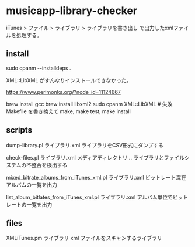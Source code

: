 # musicapp-library-checker

iTunes > ファイル > ライブラリ > ライブラリを書き出し で出力したxmlファイルを処理する。

## install

sudo cpanm --installdeps .

XML::LibXML がすんなりインストールできなかった。

https://www.perlmonks.org/?node_id=11124667

brew install gcc
brew install libxml2
sudo cpanm XML::LibXML # 失敗
Makefile を書き換えて make, make test, make install

## scripts

dump-library.pl ライブラリ.xml
	ライブラリをCSV形式にダンプする

check-files.pl ライブラリ.xml メディアディレクトリ ..
	ライブラリとファイルシステムの不整合を検出する

mixed_bitrate_albums_from_iTunes_xml.pl ライブラリ.xml
	ビットレート混在アルバムの一覧を出力

list_album_bitlates_from_iTunes_xml.pl ライブラリ.xml
	アルバム単位でビットレートの一覧を出力

## files

XMLiTunes.pm
	ライブラリ xml ファイルをスキャンするライブラリ
